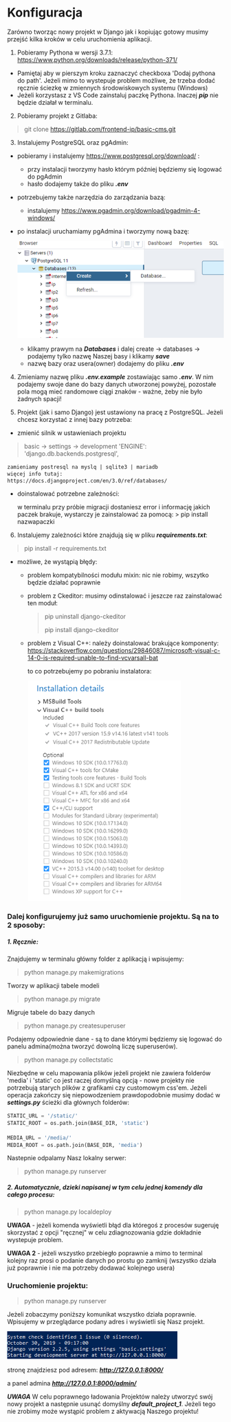 # Konfiguracja

Zarówno tworząc nowy projekt w Django jak i kopiując gotowy musimy przejść kilka kroków w celu uruchomienia aplikacji. 

1. Pobieramy Pythona w wersji 3.7.1:
 https://www.python.org/downloads/release/python-371/

 - Pamiętaj aby w pierszym kroku zaznaczyć checkboxa 'Dodaj pythona do path'. Jeżeli mimo to wystepuje problem możliwe, że trzeba dodać ręcznie ściezkę w zmiennych środowiskowych systemu (Windows)
 - Jeżeli korzystasz z VS Code zainstaluj paczkę Pythona. Inaczej ***pip*** nie będzie działał w terminalu.

2. Pobieramy projekt z Gitlaba:
 > git clone https://gitlab.com/frontend-ip/basic-cms.git

3. Instalujemy PostgreSQL oraz pgAdmin:
 - pobieramy i instalujemy https://www.postgresql.org/download/ :
    - przy instalacji tworzymy hasło którym później będziemy się logować do pgAdmin 
    - hasło dodajemy także do pliku ***.env***
 - potrzebujemy także narzędzia do zarządzania bazą:
    - instalujemy https://www.pgadmin.org/download/pgadmin-4-windows/
  - po instalacji uruchamiamy pgAdmina i tworzymy nową bazę:

     ![PostreSQL](../images/postgres.png)

    - klikamy prawym na ***Databases*** i dalej create -> databases -> podajemy tylko nazwę Naszej basy i klikamy ***save***
    - nazwę bazy oraz usera(owner) dodajemy do pliku ***.env***
 

4. Zmieniamy nazwę pliku ***.env.example*** zostawiając samo ***.env***. W nim podajemy swoje dane do bazy danych utworzonej powyżej, pozostałe pola mogą mieć randomowe ciągi znaków - ważne, żeby nie było żadnych spacji! 

5. Projekt (jak i samo Django) jest ustawiony na pracę z PostgreSQL. Jeżeli chcesz korzystać z innej bazy potrzeba:
 - zmienić silnik w ustawieniach projektu
 > basic -> settings -> development
    'ENGINE': 'django.db.backends.postgresql',

    zamieniamy postresql na myslq | sqlite3 | mariadb
    więcej info tutaj: https://docs.djangoproject.com/en/3.0/ref/databases/
 - doinstalować potrzebne zależności:

    w terminalu przy próbie migracji dostaniesz error i informację jakich paczek brakuje, 
    wystarczy je zainstalować za pomocą:
        > pip install nazwapaczki

6. Instalujemy zależności które znajdują się w pliku ***requirements.txt***:
 > pip install -r requirements.txt 

 - możliwe, że wystąpią błędy:
    - problem kompatybilności modułu mixin: nic nie robimy, wszytko będzie działać poprawnie
    - problem z Ckeditor: musimy odinstalować i jeszcze raz zainstalować ten moduł:
        > pip uninstall django-ckeditor
        >
        > pip install django-ckeditor

    - problem z Visual C++: należy doinstalować brakujące komponenty: 
        https://stackoverflow.com/questions/29846087/microsoft-visual-c-14-0-is-required-unable-to-find-vcvarsall-bat

        to co potrzebujemy po pobraniu instalatora:

        ![C++](../images/cplus.png)

### Dalej konfigurujemy już samo uruchomienie projektu. Są na to 2 sposoby:

##### 1. Ręcznie:

Znajdujemy w terminalu główny folder z aplikacją i wpisujemy:

> python manage.py makemigrations

Tworzy w aplikacji tabele modeli

> python manage.py migrate

Migruje tabele do bazy danych

> python manage.py createsuperuser

Podajemy odpowiednie dane - są to dane którymi będziemy się logować do panelu admina(można tworzyć dowolną liczę superuserów). 

> python manage.py collectstatic 

Niezbędne w celu mapowania plików jeżeli projekt nie zawiera folderów 'media' i 'static' co jest raczej domyślną opcją - nowe projekty nie potrzebują starych plików z grafikami czy customowym css'em. Jeżeli operacja zakończy się niepowodzeniem prawdopodobnie musimy dodać w ***settings.py*** ścieżki dla głównych folderów:

```python
STATIC_URL = '/static/'
STATIC_ROOT = os.path.join(BASE_DIR, 'static')

MEDIA_URL = '/media/'
MEDIA_ROOT = os.path.join(BASE_DIR, 'media')
```

Nastepnie odpalamy Nasz lokalny serwer:
> python manage.py runserver


##### 2. Automatycznie, dzieki napisanej w tym celu jednej komendy dla całego procesu:

> python manage.py localdeploy

**UWAGA** - jeżeli komenda wyświetli błąd dla któregoś z procesów sugeruję skorzystać z opcji "ręcznej" w celu zdiagnozowania gdzie dokładnie wystepuje problem.

**UWAGA 2** - jeżeli wszystko przebiegło poprawnie a mimo to terminal kolejny raz prosi o podanie danych po prostu go zamknij (wszystko działa już poprawnie i nie ma potrzeby dodawać kolejnego usera)

### Uruchomienie projektu:

> python manage.py runserver

Jeżeli zobaczymy poniższy komunikat wszystko działa poprawnie. Wpisujemy w przeglądarce podany adres i wyświetli się Nasz projekt.

![Start serwera](../images/runserver.png)

stronę znajdziesz pod adresem: ***http://127.0.0.1:8000/***

a panel admina ***http://127.0.0.1:8000/admin/***

***UWAGA*** W celu poprawnego ładowania Projektów należy utworzyć swój nowy projekt a następnie usunąć domyślny ***default_project_1***. Jeżeli tego nie zrobimy może wystąpić problem z aktywacją Naszego projektu!